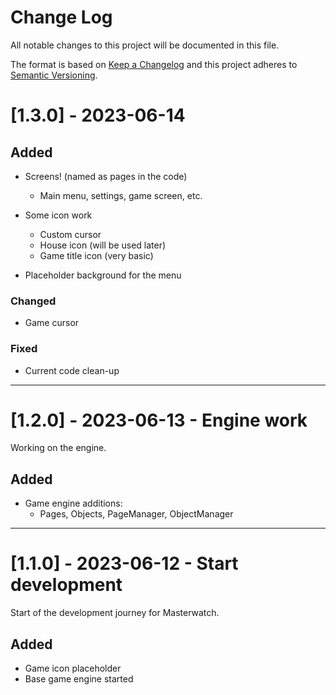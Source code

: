 
# Change Log
All notable changes to this project will be documented in this file.
 
The format is based on [Keep a Changelog](http://keepachangelog.com/)
and this project adheres to [Semantic Versioning](http://semver.org/).


 # [1.3.0] - 2023-06-14
 
## Added
* Screens! (named as pages in the code)
    * Main menu, settings, game screen, etc.

* Some icon work
    * Custom cursor
    * House icon (will be used later)
    * Game title icon (very basic)

* Placeholder background for the menu
### Changed
* Game cursor

### Fixed
* Current code clean-up

***
 
 # [1.2.0] - 2023-06-13 - Engine work
Working on the engine.
## Added
* Game engine additions:
    * Pages, Objects, PageManager, ObjectManager

 ***

 # [1.1.0] - 2023-06-12 - Start development
Start of the development journey for Masterwatch.
## Added
* Game icon placeholder
* Base game engine started